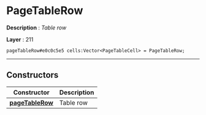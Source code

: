 # PageTableRow

**Description** : *Table row*

**Layer** : 211

```tl
pageTableRow#e0c0c5e5 cells:Vector<PageTableCell> = PageTableRow;
```

---

## Constructors

| Constructor | Description |
| :---: | :--- |
| [**pageTableRow**](constructor/pageTableRow) | Table row |